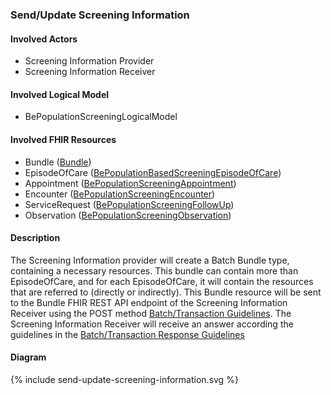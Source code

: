 ### Send/Update Screening Information ###

#### Involved Actors ####

- Screening Information Provider
- Screening Information Receiver

#### Involved Logical Model ####

 - BePopulationScreeningLogicalModel

#### Involved FHIR Resources ####

- Bundle ([Bundle](http://hl7.org/fhir/R4/bundle.html))
- EpisodeOfCare ([BePopulationBasedScreeningEpisodeOfCare](./StructureDefinition-Be-PopulationScreening-EpisodeOfCare.html))
- Appointment ([BePopulationScreeningAppointment](./StructureDefinition-be-populationscreening-appointment.html))
- Encounter ([BePopulationScreeningEncounter](./StructureDefinition-be-populationscreening-encounter.html))
- ServiceRequest ([BePopulationScreeningFollowUp](./StructureDefinition-be-populationscreening-follow-up.html))
- Observation ([BePopulationScreeningObservation](./StructureDefinition-be-populationscreening-observation.html))

#### Description ####

The Screening Information provider will create a Batch Bundle type, containing a necessary resources. This bundle can contain more than EpisodeOfCare, and for each EpisodeOfCare, it will contain the resources that are referred to (directly or indirectly). This Bundle resource will be sent to the Bundle FHIR REST API endpoint of the Screening Information Receiver using the POST method [Batch/Transaction Guidelines](http://hl7.org/fhir/R4/http.html#transaction). The Screening Information Receiver will receive an answer according the guidelines in the [Batch/Transaction Response Guidelines](http://hl7.org/fhir/R4/http.html#transaction-response)

#### Diagram ####

 <div>
{% include send-update-screening-information.svg %}
</div>








